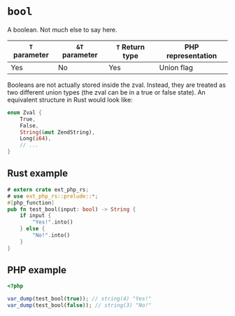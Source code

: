 # `bool`

A boolean. Not much else to say here.

| `T` parameter | `&T` parameter | `T` Return type | PHP representation |
| ------------- | -------------- | --------------- | ------------------ |
| Yes           | No             | Yes             | Union flag         |

Booleans are not actually stored inside the zval. Instead, they are treated as
two different union types (the zval can be in a true or false state). An
equivalent structure in Rust would look like:

```rs
enum Zval {
    True,
    False,
    String(&mut ZendString),
    Long(i64),
    // ...
}
```

## Rust example

```rust
# extern crate ext_php_rs;
# use ext_php_rs::prelude::*;
#[php_function]
pub fn test_bool(input: bool) -> String {
    if input {
        "Yes!".into()
    } else {
        "No!".into()
    }
}
```

## PHP example

```php
<?php

var_dump(test_bool(true)); // string(4) "Yes!"
var_dump(test_bool(false)); // string(3) "No!"
```
